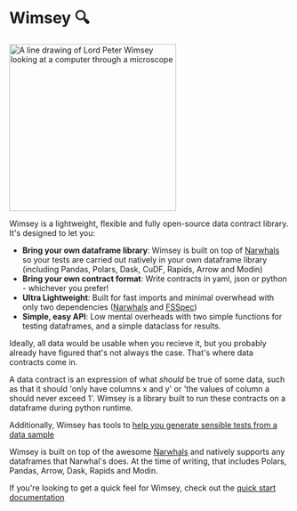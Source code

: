 # Wimsey 🔍

<img src="./assets/wimsey-on-a-computer.jpg" alt="A line drawing of Lord Peter Wimsey looking at a computer through a microscope" width="300" />

Wimsey is a lightweight, flexible and fully open-source data contract library. It's designed to let you:

- **Bring your own dataframe library**: Wimsey is built on top of [Narwhals](https://github.com/narwhals-dev/narwhals) so your tests are carried out natively in your own dataframe library (including Pandas, Polars, Dask, CuDF, Rapids, Arrow and Modin)
- **Bring your own contract format**: Write contracts in yaml, json or python - whichever you prefer!
- **Ultra Lightweight**: Built for fast imports and minimal overwhead with only two dependencies ([Narwhals](https://github.com/narwhals-dev/narwhals) and [FSSpec](https://github.com/fsspec/filesystem_spec))
- **Simple, easy API**: Low mental overheads with two simple functions for testing dataframes, and a simple dataclass for results.

Ideally, all data would be usable when you recieve it, but you probably already have figured that's not always the case. That's where data contracts come in.

A data contract is an expression of what *should* be true of some data, such as that it should 'only have columns x and y' or 'the values of column a should never exceed 1'. Wimsey is a library built to run these contracts on a dataframe during python runtime.

Additionally, Wimsey has tools to [help you generate sensible tests from a data sample](building-tests.md)

Wimsey is built on top of the awesome [Narwhals](https://github.com/narwhals-dev/narwhals) and natively supports any dataframes that Narwhal's does. At the time of writing, that includes Polars, Pandas, Arrow, Dask, Rapids and Modin.

If you're looking to get a quick feel for Wimsey, check out the [quick start documentation](quick-start.md)
